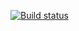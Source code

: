 [![Build status](https://ci.appveyor.com/api/projects/status/22r9a19g3hfpfq8n/branch/master?svg=true)](https://ci.appveyor.com/project/Alex-stagemaster/5-6-patterns-1/branch/master)